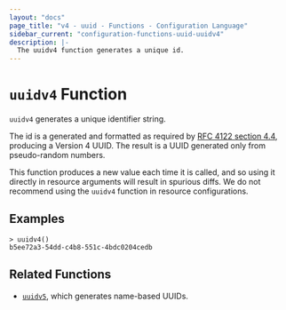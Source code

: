 ```yaml
---
layout: "docs"
page_title: "v4 - uuid - Functions - Configuration Language"
sidebar_current: "configuration-functions-uuid-uuidv4"
description: |-
  The uuidv4 function generates a unique id.
---
```


# `uuidv4` Function


`uuidv4` generates a unique identifier string.

The id is a generated and formatted as required by [RFC 4122 section
4.4](https://tools.ietf.org/html/rfc4122#section-4.4), producing a Version 4
UUID. The result is a UUID generated only from pseudo-random numbers.

This function produces a new value each time it is called, and so using it
directly in resource arguments will result in spurious diffs. We do not
recommend using the `uuidv4` function in resource configurations.

## Examples

```
> uuidv4()
b5ee72a3-54dd-c4b8-551c-4bdc0204cedb
```

## Related Functions

* [`uuidv5`](./uuidv5.html), which generates name-based UUIDs.
